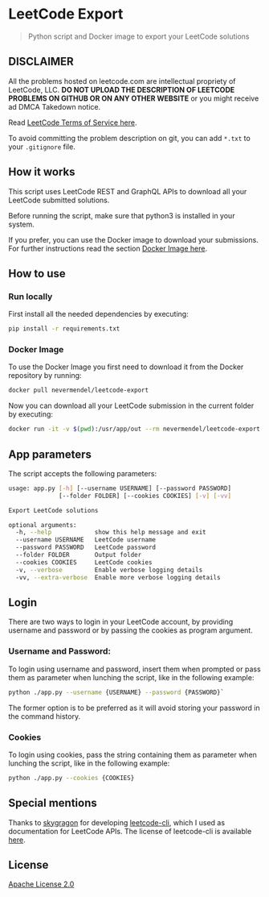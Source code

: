 # LeetCode Export

> Python script and Docker image to export your LeetCode solutions

## DISCLAIMER

All the problems hosted on leetcode.com are intellectual propriety of LeetCode, LLC. **DO NOT UPLOAD THE DESCRIPTION OF
LEETCODE PROBLEMS ON GITHUB OR ON ANY OTHER WEBSITE** or you might receive ad DMCA Takedown notice.

Read [LeetCode Terms of Service here](https://leetcode.com/terms/).

To avoid committing the problem description on git, you can add `*.txt` to your `.gitignore` file.

## How it works

This script uses LeetCode REST and GraphQL APIs to download all your LeetCode submitted solutions.

Before running the script, make sure that python3 is installed in your system.

If you prefer, you can use the Docker image to download your submissions. For further instructions read the
section [Docker Image here](#docker-image).

## How to use

### Run locally

First install all the needed dependencies by executing:

```bash
pip install -r requirements.txt
```

### Docker Image

To use the Docker Image you first need to download it from the Docker repository by running:

```bash
docker pull nevermendel/leetcode-export
```

Now you can download all your LeetCode submission in the current folder by executing:

```bash
docker run -it -v $(pwd):/usr/app/out --rm nevermendel/leetcode-export
```

## App parameters

The script accepts the following parameters:

```bash
usage: app.py [-h] [--username USERNAME] [--password PASSWORD]
              [--folder FOLDER] [--cookies COOKIES] [-v] [-vv]

Export LeetCode solutions

optional arguments:
  -h, --help            show this help message and exit
  --username USERNAME   LeetCode username
  --password PASSWORD   LeetCode password
  --folder FOLDER       Output folder
  --cookies COOKIES     LeetCode cookies
  -v, --verbose         Enable verbose logging details
  -vv, --extra-verbose  Enable more verbose logging details
```

## Login

There are two ways to login in your LeetCode account, by providing username and password or by passing the cookies as
program argument.

### Username and Password:

To login using username and password, insert them when prompted or pass them as parameter when lunching the script, like
in the following example:

```bash
python ./app.py --username {USERNAME} --password {PASSWORD}`
```

The former option is to be preferred as it will avoid storing your password in the command history.

### Cookies

To login using cookies, pass the string containing them as parameter when lunching the script, like in the following
example:

```bash
python ./app.py --cookies {COOKIES}
```

## Special mentions

Thanks to [skygragon](https://github.com/skygragon) for
developing [leetcode-cli](https://github.com/skygragon/leetcode-cli), which I used as documentation for LeetCode APIs.
The license of leetcode-cli is available [here](https://github.com/skygragon/leetcode-cli/blob/master/LICENSE).

## License

[Apache License 2.0](LICENSE)